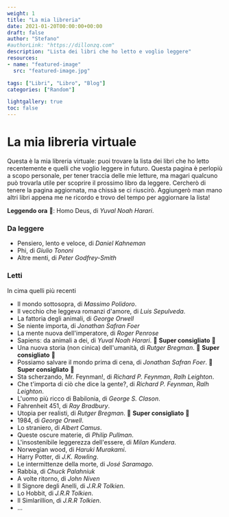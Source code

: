```yaml
---
weight: 1
title: "La mia libreria"
date: 2021-01-20T00:00:00+00:00
draft: false
author: "Stefano"
#authorLink: "https://dillonzq.com"
description: "Lista dei libri che ho letto e voglio leggere"
resources:
- name: "featured-image"
  src: "featured-image.jpg"

tags: ["Libri", "Libro", "Blog"]
categories: ["Random"]

lightgallery: true
toc: false
---
```


# La mia libreria virtuale

Questa è la mia libreria virtuale: puoi trovare la lista dei libri che ho letto recentemente e quelli che voglio leggere in futuro. Questa pagina è perlopiù a scopo personale, per tener traccia delle mie letture, ma magari qualcuno può trovarla utile per scoprire il prossimo libro da leggere. Cercherò di tenere la pagina aggiornata, ma chissà se ci riuscirò. Aggiungerò man mano altri libri appena me ne ricordo e trovo del tempo per aggiornare la lista!

**Leggendo ora** :book:: Homo Deus, di *Yuval Noah Harari*.

### Da leggere

- Pensiero, lento e veloce, di *Daniel Kahneman*
- Phi, di *Giulio Tononi*
- Altre menti, di *Peter Godfrey-Smith*

### Letti
In cima quelli più recenti

- Il mondo sottosopra, di *Massimo Polidoro*.
- Il vecchio che leggeva romanzi d'amore, di *Luis Sepulveda*.
- La fattoria degli animali, di *George Orwell*
- Se niente importa, di *Jonathan Safran Foer*
- La mente nuova dell'imperatore, di *Roger Penrose*
- Sapiens: da animali a dei, di *Yuval Noah Harari*. :book: **Super consigliato** :book:
- Una nuova storia (non cinica) dell'umanità, di *Rutger Bregman*. :book: **Super consigliato** :book:
- Possiamo salvare il mondo prima di cena, di *Jonathan Safran Foer*. :book: **Super consigliato** :book:
- Sta scherzando, Mr. Feynman!, di *Richard P. Feynman*, *Ralh Leighton*.
- Che t'importa di ciò che dice la gente?, di *Richard P. Feynman*, *Ralh Leighton*.
- L'uomo più ricco di Babilonia, di *George S. Clason*.
- Fahrenheit 451, di *Ray Bradbury*.  
- Utopia per realisti, di *Rutger Bregman*. :book: **Super consigliato** :book:
- 1984, di *George Orwell*.
- Lo straniero, di *Albert Camus*.
- Queste oscure materie, di *Philip Pullman*.
- L'insostenibile leggerezza dell'essere, di *Milan Kundera*.
- Norwegian wood, di *Haruki Murakami*.
- Harry Potter, di *J.K. Rowling*.
- Le intermittenze della morte, di *José Saramago*.
- Rabbia, di *Chuck Palahniuk*
- A volte ritorno, di *John Niven*
- Il Signore degli Anelli, di *J.R.R Tolkien*.
- Lo Hobbit, di *J.R.R Tolkien*.
- Il Simlarillion, di *J.R.R Tolkien*.
- ...

